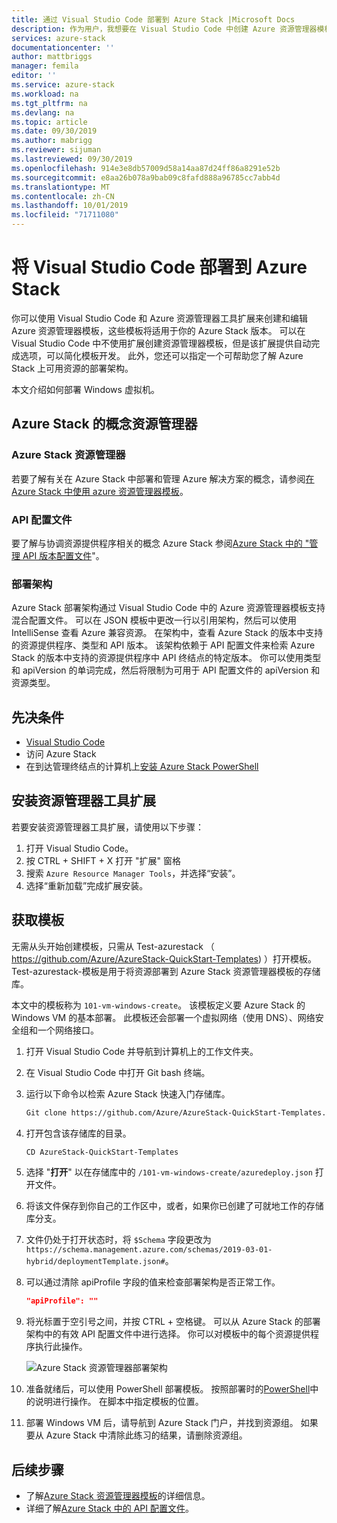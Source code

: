 ```yaml
---
title: 通过 Visual Studio Code 部署到 Azure Stack |Microsoft Docs
description: 作为用户，我想要在 Visual Studio Code 中创建 Azure 资源管理器模板，并使用部署架构来准备与我的 Azure Stack 版本兼容的模板。
services: azure-stack
documentationcenter: ''
author: mattbriggs
manager: femila
editor: ''
ms.service: azure-stack
ms.workload: na
ms.tgt_pltfrm: na
ms.devlang: na
ms.topic: article
ms.date: 09/30/2019
ms.author: mabrigg
ms.reviewer: sijuman
ms.lastreviewed: 09/30/2019
ms.openlocfilehash: 914e3e8db57009d58a14aa87d24ff86a8291e52b
ms.sourcegitcommit: e8aa26b078a9bab09c8fafd888a96785cc7abb4d
ms.translationtype: MT
ms.contentlocale: zh-CN
ms.lasthandoff: 10/01/2019
ms.locfileid: "71711080"
---
```

# <a name="deploy-with-visual-studio-code-to-azure-stack"></a>将 Visual Studio Code 部署到 Azure Stack

你可以使用 Visual Studio Code 和 Azure 资源管理器工具扩展来创建和编辑 Azure 资源管理器模板，这些模板将适用于你的 Azure Stack 版本。 可以在 Visual Studio Code 中不使用扩展创建资源管理器模板，但是该扩展提供自动完成选项，可以简化模板开发。 此外，您还可以指定一个可帮助您了解 Azure Stack 上可用资源的部署架构。

本文介绍如何部署 Windows 虚拟机。

## <a name="concepts-for-azure-stack-resource-manager"></a>Azure Stack 的概念资源管理器

### <a name="azure-stack-resource-manager"></a>Azure Stack 资源管理器

若要了解有关在 Azure Stack 中部署和管理 Azure 解决方案的概念，请参阅[在 Azure Stack 中使用 azure 资源管理器模板](azure-stack-arm-templates.md)。

### <a name="api-profiles"></a>API 配置文件
要了解与协调资源提供程序相关的概念 Azure Stack 参阅[Azure Stack 中的 "管理 API 版本配置文件](azure-stack-version-profiles.md)"。

### <a name="the-deployment-schema"></a>部署架构

Azure Stack 部署架构通过 Visual Studio Code 中的 Azure 资源管理器模板支持混合配置文件。 可以在 JSON 模板中更改一行以引用架构，然后可以使用 IntelliSense 查看 Azure 兼容资源。 在架构中，查看 Azure Stack 的版本中支持的资源提供程序、类型和 API 版本。 该架构依赖于 API 配置文件来检索 Azure Stack 的版本中支持的资源提供程序中 API 终结点的特定版本。 你可以使用类型和 apiVersion 的单词完成，然后将限制为可用于 API 配置文件的 apiVersion 和资源类型。

## <a name="prerequisites"></a>先决条件

- [Visual Studio Code](https://code.visualstudio.com/)
- 访问 Azure Stack
- 在到达管理终结点的计算机上[安装 Azure Stack PowerShell](https://docs.microsoft.com/azure-stack/operator/azure-stack-powershell-install?toc=https%3A%2F%2Fdocs.microsoft.com%2Fen-us%2Fazure-stack%2Fuser%2FTOC.json&bc=https%3A%2F%2Fdocs.microsoft.com%2Fen-us%2Fazure-stack%2Fbreadcrumb%2Ftoc.json)

## <a name="install-resource-manager-tools-extension"></a>安装资源管理器工具扩展

若要安装资源管理器工具扩展，请使用以下步骤：

1. 打开 Visual Studio Code。
2. 按 CTRL + SHIFT + X 打开 "扩展" 窗格
3. 搜索 `Azure Resource Manager Tools`，并选择“安装”。
4. 选择“重新加载”完成扩展安装。

## <a name="get-a-template"></a>获取模板

无需从头开始创建模板，只需从 Test-azurestack （ https://github.com/Azure/AzureStack-QuickStart-Templates) ）打开模板。 Test-azurestack-模板是用于将资源部署到 Azure Stack 资源管理器模板的存储库。 

本文中的模板称为 `101-vm-windows-create`。 该模板定义要 Azure Stack 的 Windows VM 的基本部署。  此模板还会部署一个虚拟网络（使用 DNS）、网络安全组和一个网络接口。

1. 打开 Visual Studio Code 并导航到计算机上的工作文件夹。
2. 在 Visual Studio Code 中打开 Git bash 终端。
3. 运行以下命令以检索 Azure Stack 快速入门存储库。
    ```bash  
    Git clone https://github.com/Azure/AzureStack-QuickStart-Templates.git
    ```
4. 打开包含该存储库的目录。
    ```bash  
    CD AzureStack-QuickStart-Templates
    ```
5. 选择 "**打开**" 以在存储库中的 `/101-vm-windows-create/azuredeploy.json` 打开文件。
6. 将该文件保存到你自己的工作区中，或者，如果你已创建了可就地工作的存储库分支。
7. 文件仍处于打开状态时，将 `$Schema` 字段更改为 `https://schema.management.azure.com/schemas/2019-03-01-hybrid/deploymentTemplate.json#`。
8. 可以通过清除 apiProfile 字段的值来检查部署架构是否正常工作。
    ```JSON  
    "apiProfile": ""
    ```
9. 将光标置于空引号之间，并按 CTRL + 空格键。 可以从 Azure Stack 的部署架构中的有效 API 配置文件中进行选择。 你可以对模板中的每个资源提供程序执行此操作。

    ![Azure Stack 资源管理器部署架构](./media/azure-stack-resource-manager-deploy-template-vscode/azure-stack-resource-manager-vscode-schema.png)

10. 准备就绪后，可以使用 PowerShell 部署模板。 按照部署时的[PowerShell](azure-stack-deploy-template-powershell.md)中的说明进行操作。 在脚本中指定模板的位置。
11. 部署 Windows VM 后，请导航到 Azure Stack 门户，并找到资源组。 如果要从 Azure Stack 中清除此练习的结果，请删除资源组。

## <a name="next-steps"></a>后续步骤

- 了解[Azure Stack 资源管理器模板](azure-stack-arm-templates.md)的详细信息。  
- 详细了解[Azure Stack 中的 API 配置文件](azure-stack-version-profiles.md)。